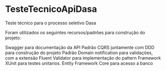 # TesteTecnicoApiDasa
Teste técnico para o processo seletivo Dasa

Foram utilizados os seguintes recursos/padrões para construção do projeto:

Swagger para documentação da API
Padrão CQRS juntamente com DDD para construção do projeto
Padrão Domain notification para validações, com a extensão Fluent Validator para implementação do pattern
Framework XUnit para testes unitarios.
Entity Framework Core para acesso a banco
